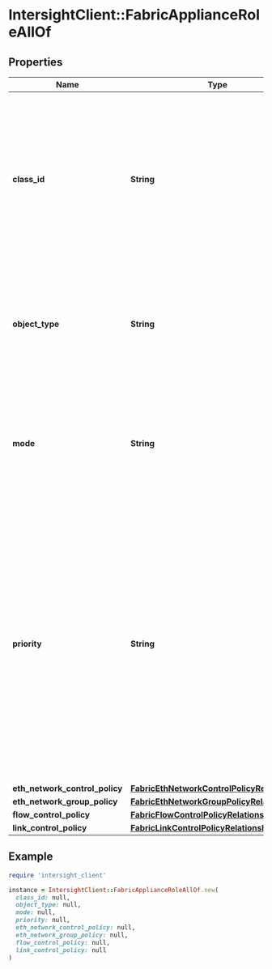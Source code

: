 # IntersightClient::FabricApplianceRoleAllOf

## Properties

| Name | Type | Description | Notes |
| ---- | ---- | ----------- | ----- |
| **class_id** | **String** | The fully-qualified name of the instantiated, concrete type. This property is used as a discriminator to identify the type of the payload when marshaling and unmarshaling data. | [default to &#39;fabric.ApplianceRole&#39;] |
| **object_type** | **String** | The fully-qualified name of the instantiated, concrete type. The value should be the same as the &#39;ClassId&#39; property. | [default to &#39;fabric.ApplianceRole&#39;] |
| **mode** | **String** | Port mode to be set on the appliance port. * &#x60;trunk&#x60; - Trunk Mode Switch Port Type. * &#x60;access&#x60; - Access Mode Switch Port Type. | [optional][default to &#39;trunk&#39;] |
| **priority** | **String** | The &#39;name&#39; of the System QoS Class. * &#x60;Best Effort&#x60; - QoS Priority for Best-effort traffic. * &#x60;FC&#x60; - QoS Priority for FC traffic. * &#x60;Platinum&#x60; - QoS Priority for Platinum traffic. * &#x60;Gold&#x60; - QoS Priority for Gold traffic. * &#x60;Silver&#x60; - QoS Priority for Silver traffic. * &#x60;Bronze&#x60; - QoS Priority for Bronze traffic. | [optional][default to &#39;Best Effort&#39;] |
| **eth_network_control_policy** | [**FabricEthNetworkControlPolicyRelationship**](FabricEthNetworkControlPolicyRelationship.md) |  | [optional] |
| **eth_network_group_policy** | [**FabricEthNetworkGroupPolicyRelationship**](FabricEthNetworkGroupPolicyRelationship.md) |  | [optional] |
| **flow_control_policy** | [**FabricFlowControlPolicyRelationship**](FabricFlowControlPolicyRelationship.md) |  | [optional] |
| **link_control_policy** | [**FabricLinkControlPolicyRelationship**](FabricLinkControlPolicyRelationship.md) |  | [optional] |

## Example

```ruby
require 'intersight_client'

instance = IntersightClient::FabricApplianceRoleAllOf.new(
  class_id: null,
  object_type: null,
  mode: null,
  priority: null,
  eth_network_control_policy: null,
  eth_network_group_policy: null,
  flow_control_policy: null,
  link_control_policy: null
)
```

